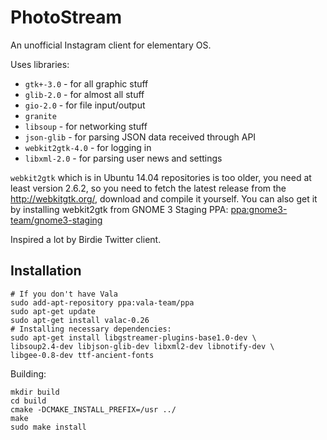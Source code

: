 # PhotoStream

An unofficial Instagram client for elementary OS.

Uses libraries:
* `gtk+-3.0` - for all graphic stuff
* `glib-2.0` - for almost all stuff
* `gio-2.0` - for file input/output
* `granite`
* `libsoup` - for networking stuff
* `json-glib` - for parsing JSON data received through API
* `webkit2gtk-4.0` - for logging in
* `libxml-2.0` - for parsing user news and settings

`webkit2gtk` which is in Ubuntu 14.04 repositories is too older, you need at least version 2.6.2, so you need to fetch the latest release from the http://webkitgtk.org/, download and compile it yourself.
You can also get it by installing webkit2gtk from GNOME 3 Staging PPA: [ppa:gnome3-team/gnome3-staging](https://launchpad.net/~gnome3-team/+archive/ubuntu/gnome3-staging)

Inspired a lot by Birdie Twitter client.

## Installation 

```shell
# If you don't have Vala
sudo add-apt-repository ppa:vala-team/ppa
sudo apt-get update
sudo apt-get install valac-0.26
# Installing necessary dependencies:
sudo apt-get install libgstreamer-plugins-base1.0-dev \
libsoup2.4-dev libjson-glib-dev libxml2-dev libnotify-dev \
libgee-0.8-dev ttf-ancient-fonts
```

Building:

```shell
mkdir build
cd build
cmake -DCMAKE_INSTALL_PREFIX=/usr ../
make
sudo make install
```
